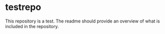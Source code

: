 # testrepo
This repository is a test. The readme should provide an overview of what is included in the repository.
